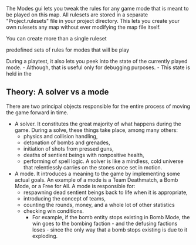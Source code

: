 The Modes gui lets you tweak the rules for any game mode that is meant to be played on this map.
All rulesets are stored in a separate "Project.rulesets" file in your project directory.
This lets you create your own rulesets any map without ever modifying the map file itself.

You can create more than a single ruleset 

predefined sets of rules for modes that will be play

During a playtest, it also lets you peek into the state of the currently played mode.
	- Although, that is useful only for debugging purposes.
	- This state is held in the 


## Theory: A solver vs a mode
There are two principal objects responsible for the entire process of moving the game forward in time.

- A solver. It constitutes the great majority of what happens during the game.
  During a solve, these things take place, among many others:
	- physics and collision handling,
	- detonation of bombs and grenades,
	- initiation of shots from pressed guns,
	- deaths of sentient beings with nonpositive health,
	- performing of spell logic.
  A solver is like a mindless, cold universe that relentlessly carries on the stones once set in motion.
- A mode. It introduces a meaning to the game by implementing some actual goals.
  An example of a mode is a Team Deathmatch, a Bomb Mode, or a Free for All.
  A mode is responsible for:
	- respawning dead sentient beings back to life when it is appropriate,
	- introducing the concept of teams, 
	- counting the rounds, money, and a whole lot of other statistics
	- checking win conditions.
		- For example, if the bomb entity stops existing in Bomb Mode,
		  the win goes to the bombing faction - and the defusing factions loses - 
		  since the only way that a bomb stops existing is due to it exploding.
